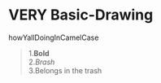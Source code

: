 # VERY Basic-Drawing
howYallDoingInCamelCase<br>

  >1.<b>Bold</b><br>
  >2.<i>Brash</i><br>
  >3.Belongs in the trash<br>

